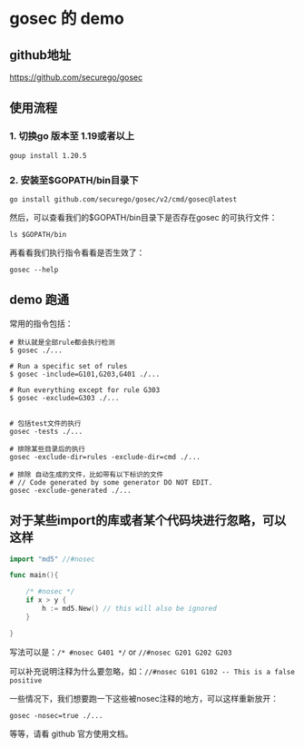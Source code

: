 # gosec 的 demo

## github地址

https://github.com/securego/gosec

## 使用流程

### 1. 切换go 版本至 1.19或者以上
```shell
goup install 1.20.5
```

### 2. 安装至$GOPATH/bin目录下
```shell
go install github.com/securego/gosec/v2/cmd/gosec@latest
```
然后，可以查看我们的$GOPATH/bin目录下是否存在gosec 的可执行文件：
```shell
ls $GOPATH/bin
```
再看看我们执行指令看看是否生效了：
```shell
gosec --help
```


## demo 跑通
常用的指令包括：
```shell
# 默认就是全部rule都会执行检测
$ gosec ./...

# Run a specific set of rules
$ gosec -include=G101,G203,G401 ./...

# Run everything except for rule G303
$ gosec -exclude=G303 ./...


# 包括test文件的执行
gosec -tests ./...

# 排除某些目录后的执行
gosec -exclude-dir=rules -exclude-dir=cmd ./...

# 排除 自动生成的文件，比如带有以下标识的文件
# // Code generated by some generator DO NOT EDIT.
gosec -exclude-generated ./...

```

## 对于某些import的库或者某个代码块进行忽略，可以这样
```go
import "md5" //#nosec

func main(){

    /* #nosec */
    if x > y {
        h := md5.New() // this will also be ignored
    }

}
```
写法可以是：`/* #nosec G401 */` or `//#nosec G201 G202 G203`

可以补充说明注释为什么要忽略，如：`//#nosec G101 G102 -- This is a false positive`


一些情况下，我们想要跑一下这些被nosec注释的地方，可以这样重新放开：
```shell
gosec -nosec=true ./...
```

等等，请看 github 官方使用文档。

